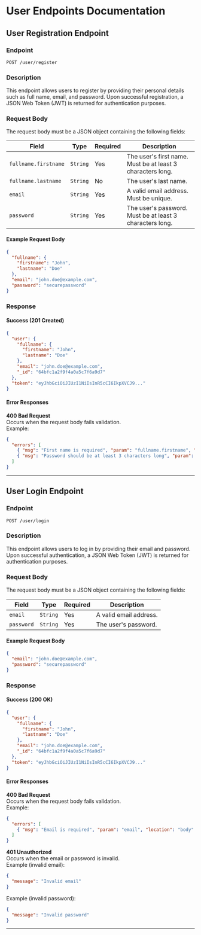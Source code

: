 # User Endpoints Documentation

## User Registration Endpoint

### Endpoint
`POST /user/register`

### Description
This endpoint allows users to register by providing their personal details such as full name, email, and password. Upon successful registration, a JSON Web Token (JWT) is returned for authentication purposes.

### Request Body
The request body must be a JSON object containing the following fields:

| Field               | Type     | Required | Description                                              |
|---------------------|----------|----------|----------------------------------------------------------|
| `fullname.firstname`| `String` | Yes      | The user's first name. Must be at least 3 characters long. |
| `fullname.lastname` | `String` | No       | The user's last name.                                     |
| `email`             | `String` | Yes      | A valid email address. Must be unique.                   |
| `password`          | `String` | Yes      | The user's password. Must be at least 3 characters long. |

#### Example Request Body
```json
{
  "fullname": {
    "firstname": "John",
    "lastname": "Doe"
  },
  "email": "john.doe@example.com",
  "password": "securepassword"
}
```

### Response

#### Success (201 Created)
```json
{
  "user": {
    "fullname": {
      "firstname": "John",
      "lastname": "Doe"
    },
    "email": "john.doe@example.com",
    "_id": "64bfc1a2f9f4a0a5c7f6a9d7"
  },
  "token": "eyJhbGciOiJIUzI1NiIsInR5cCI6IkpXVCJ9..."
}
```

#### Error Responses

**400 Bad Request**  
Occurs when the request body fails validation.  
Example:
```json
{
  "errors": [
    { "msg": "First name is required", "param": "fullname.firstname", "location": "body" },
    { "msg": "Password should be at least 3 characters long", "param": "password", "location": "body" }
  ]
}
```



---

## User Login Endpoint

### Endpoint
`POST /user/login`

### Description
This endpoint allows users to log in by providing their email and password. Upon successful authentication, a JSON Web Token (JWT) is returned for authentication purposes.

### Request Body
The request body must be a JSON object containing the following fields:

| Field      | Type     | Required | Description                        |
|------------|----------|----------|------------------------------------|
| `email`    | `String` | Yes      | A valid email address.             |
| `password` | `String` | Yes      | The user's password.               |

#### Example Request Body
```json
{
  "email": "john.doe@example.com",
  "password": "securepassword"
}
```

### Response

#### Success (200 OK)
```json
{
  "user": {
    "fullname": {
      "firstname": "John",
      "lastname": "Doe"
    },
    "email": "john.doe@example.com",
    "_id": "64bfc1a2f9f4a0a5c7f6a9d7"
  },
  "token": "eyJhbGciOiJIUzI1NiIsInR5cCI6IkpXVCJ9..."
}
```

#### Error Responses

**400 Bad Request**  
Occurs when the request body fails validation.  
Example:
```json
{
  "errors": [
    { "msg": "Email is required", "param": "email", "location": "body" }
  ]
}
```

**401 Unauthorized**  
Occurs when the email or password is invalid.  
Example (invalid email):
```json
{
  "message": "Invalid email"
}
```

Example (invalid password):
```json
{
  "message": "Invalid password"
}
```



---
